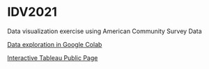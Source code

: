 # IDV2021
Data visualization exercise using American Community Survey Data



[Data exploration in Google Colab](https://colab.research.google.com/gist/Avocadososemix/198d6055052b2a7fedf2f1920259da36/idv2021_assignment2.ipynb)

[Interactive Tableau Public Page](https://public.tableau.com/views/IDV2021_WorkHours/Story1?:language=en-GB&:display_count=y&publish=yes&:origin=viz_share_link)
